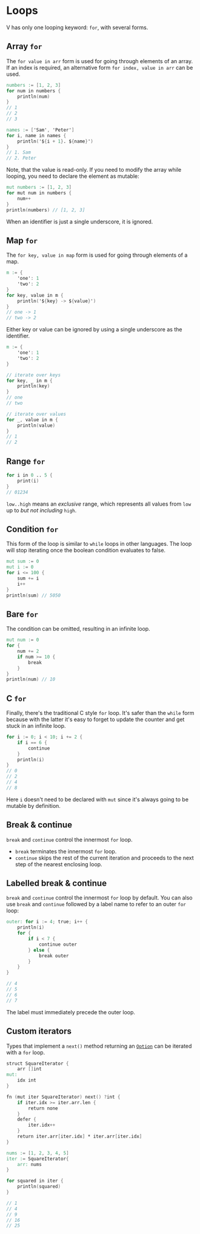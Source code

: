 # Loops

V has only one looping keyword: `for`, with several forms.

## Array `for`

The `for value in arr` form is used for going through elements of an array.
If an index is required, an alternative form `for index, value in arr` can be used.

```v play
numbers := [1, 2, 3]
for num in numbers {
	println(num)
}
// 1
// 2
// 3

names := ['Sam', 'Peter']
for i, name in names {
	println('${i + 1}. ${name}')
}
// 1. Sam
// 2. Peter
```

Note, that the value is read-only.
If you need to modify the array while looping, you need to declare the element as mutable:

```v
mut numbers := [1, 2, 3]
for mut num in numbers {
	num++
}
println(numbers) // [1, 2, 3]
```

When an identifier is just a single underscore, it is ignored.

## Map `for`

The `for key, value in map` form is used for going through elements of a map.

```v play
m := {
	'one': 1
	'two': 2
}
for key, value in m {
	println('${key} -> ${value}')
}
// one -> 1
// two -> 2
```

Either key or value can be ignored by using a single underscore as the identifier.

```v play
m := {
	'one': 1
	'two': 2
}

// iterate over keys
for key, _ in m {
	println(key)
}
// one
// two

// iterate over values
for _, value in m {
	println(value)
}
// 1
// 2
```

## Range `for`

```v play
for i in 0 .. 5 {
	print(i)
}
// 01234
```

`low..high` means an *exclusive* range, which represents all values from `low`
up to *but not including* `high`.

## Condition `for`

This form of the loop is similar to `while` loops in other languages.
The loop will stop iterating once the boolean condition evaluates to false.

```v play
mut sum := 0
mut i := 0
for i <= 100 {
	sum += i
	i++
}
println(sum) // 5050
```

## Bare `for`

The condition can be omitted, resulting in an infinite loop.

```v play
mut num := 0
for {
	num += 2
	if num >= 10 {
		break
	}
}
println(num) // 10
```

## C `for`

Finally, there's the traditional C style `for` loop.
It's safer than the `while` form because with the latter it's easy to forget
to update the counter and get stuck in an infinite loop.

```v play
for i := 0; i < 10; i += 2 {
	if i == 6 {
		continue
	}
	println(i)
}
// 0
// 2
// 4
// 8
```

Here `i` doesn't need to be declared with `mut` since it's always going to be mutable by definition.

## Break & continue

`break` and `continue` control the innermost `for` loop.

- `break` terminates the innermost `for` loop.
- `continue` skips the rest of the current iteration and proceeds to the next step of the nearest enclosing loop.

## Labelled break & continue

`break` and `continue` control the innermost `for` loop by default.
You can also use `break` and `continue` followed by a label name to refer to an outer `for` loop:

```v play
outer: for i := 4; true; i++ {
	println(i)
	for {
		if i < 7 {
			continue outer
		} else {
			break outer
		}
	}
}

// 4
// 5
// 6
// 7
```

The label must immediately precede the outer loop.

## Custom iterators

Types that implement a `next()` method returning an
[`Option`](../error-handling.md#optionresult-types)
can be iterated with a `for` loop.

```v play
struct SquareIterator {
	arr []int
mut:
	idx int
}

fn (mut iter SquareIterator) next() ?int {
	if iter.idx >= iter.arr.len {
		return none
	}
	defer {
		iter.idx++
	}
	return iter.arr[iter.idx] * iter.arr[iter.idx]
}

nums := [1, 2, 3, 4, 5]
iter := SquareIterator{
	arr: nums
}

for squared in iter {
	println(squared)
}

// 1
// 4
// 9
// 16
// 25
```
